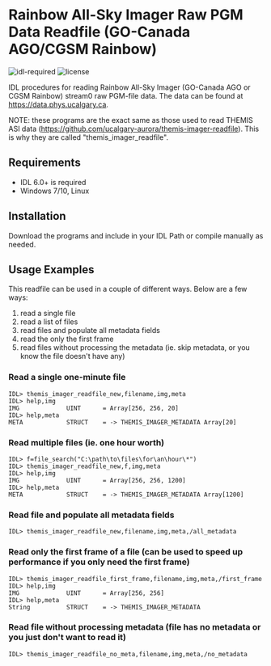 # Rainbow All-Sky Imager Raw PGM Data Readfile (GO-Canada AGO/CGSM Rainbow)

![idl-required](https://img.shields.io/badge/IDL-6.0%2B-lightgrey)
![license](https://img.shields.io/badge/license-MIT-brightgreen)

IDL procedures for reading Rainbow All-Sky Imager (GO-Canada AGO or CGSM Rainbow) stream0 raw PGM-file data. The data can be found at https://data.phys.ucalgary.ca.

NOTE: these programs are the exact same as those used to read THEMIS ASI data (https://github.com/ucalgary-aurora/themis-imager-readfile). This is why they are called "themis_imager_readfile".

## Requirements

- IDL 6.0+ is required
- Windows 7/10, Linux

## Installation

Download the programs and include in your IDL Path or compile manually as needed.

## Usage Examples

This readfile can be used in a couple of different ways. Below are a few ways:

1) read a single file
2) read a list of files
3) read files and populate all metadata fields
4) read the only the first frame
5) read files without processing the metadata (ie. skip metadata, or you know the file doesn't have any)

### Read a single one-minute file

```
IDL> themis_imager_readfile_new,filename,img,meta
IDL> help,img
IMG             UINT      = Array[256, 256, 20]
IDL> help,meta
META            STRUCT    = -> THEMIS_IMAGER_METADATA Array[20]
```

### Read multiple files (ie. one hour worth)

```
IDL> f=file_search("C:\path\to\files\for\an\hour\*")
IDL> themis_imager_readfile_new,f,img,meta
IDL> help,img
IMG             UINT      = Array[256, 256, 1200]
IDL> help,meta
META            STRUCT    = -> THEMIS_IMAGER_METADATA Array[1200]
```

### Read file and populate all metadata fields

```
IDL> themis_imager_readfile_new,filename,img,meta,/all_metadata
```

### Read only the first frame of a file (can be used to speed up performance if you only need the first frame)

```
IDL> themis_imager_readfile_first_frame,filename,img,meta,/first_frame
IDL> help,img
IMG             UINT      = Array[256, 256]
IDL> help,meta
String          STRUCT    = -> THEMIS_IMAGER_METADATA
```

### Read file without processing metadata (file has no metadata or you just don't want to read it)

```
IDL> themis_imager_readfile_no_meta,filename,img,meta,/no_metadata
```
